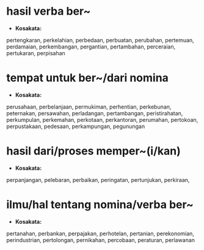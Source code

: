 # hasil verba ber\~

* **Kosakata:**

pertengkaran, perkelahian, perbedaan, perbuatan, perubahan, pertemuan, perdamaian, perkembangan, pergantian, pertambahan, perceraian, pertukaran, perpisahan

# tempat untuk ber\~/dari nomina

* **Kosakata:**

perusahaan, perbelanjaan, permukiman, perhentian, perkebunan, peternakan, persawahan, perladangan, pertambangan, peristirahatan, perkumpulan, perkemahan, perkotaan, perkantoran, perumahan, pertokoan, perpustakaan, pedesaan, perkampungan, pegunungan

# hasil dari/proses memper\~(i/kan)

* **Kosakata:**

perpanjangan, pelebaran, perbaikan, peringatan, pertunjukan, perkiraan,

# ilmu/hal tentang nomina/verba ber\~

* **Kosakata:**

pertanahan, perbankan, perpajakan, perhotelan, pertanian, perekonomian, perindustrian, pertolongan, pernikahan, percobaan, peraturan, perlawanan
